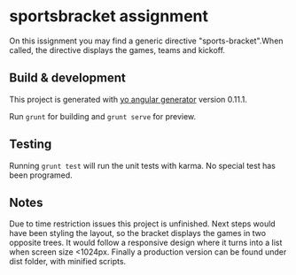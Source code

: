 # sportsbracket assignment
On this issignment you may find a generic directive "sports-bracket".When called, the directive displays the games, teams and kickoff.
## Build & development

This project is generated with [yo angular generator](https://github.com/yeoman/generator-angular)
version 0.11.1.

Run `grunt` for building and `grunt serve` for preview.

## Testing

Running `grunt test` will run the unit tests with karma. No special test has been programed.

## Notes
Due to time restriction issues this project is unfinished. Next steps would have been styling the layout, so the bracket displays the games in two
opposite trees. It would follow a responsive design where it turns into a list when screen size <1024px.
Finally a production version can be found under dist folder, with minified scripts.